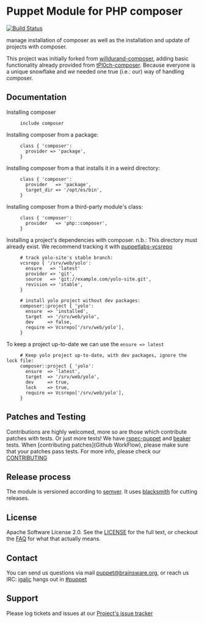 # Puppet Module for PHP composer

[![Build Status](https://api.travis-ci.org/Brainsware/puppet-composer.png?branch=master)](https://travis-ci.org/Brainsware/puppet-composer)

manage installation of composer as well as the installation and update of
projects with composer.

This project was initially forked from
[willdurand-composer](https://github.com/willdurand/puppet-composer), adding
basic functionality already provided from
[tPl0ch-composer](https://github.com/tPl0ch/puppet-composer). Because everyone
is a unique snowflake and *we* needed one true (i.e.: our) way of handling
composer.


## Documentation

Installing composer

```puppet
     include composer
```

Installing composer from a package:

```puppet
     class { 'composer':
       provider => 'package',
     }
```

Installing composer from a that installs it in a weird directory:

```puppet
     class { 'composer':
       provider   => 'package',
       target_dir => '/opt/es/bin',
     }
```

Installing composer from a third-party module's class:

```puppet
     class { 'composer':
       provider   => 'php::composer',
     }
```

Installing a project's dependencies with composer. n.b.: This directory must
already exist. We recommend tracking it with
[puppetlabs-vcsrepo](http://forge.puppetlabs.com/puppetlabs/vcsrepo)

```puppet
     # track yolo-site's stable branch:
     vcsrepo { '/srv/web/yolo':
       ensure   => 'latest'
       provider => 'git',
       source   => 'git://example.com/yolo-site.git',
       revision => 'stable',
     }

     # install yolo project without dev packages:
     composer::project { 'yolo':
       ensure  => 'installed',
       target  => '/srv/web/yolo',
       dev     => false,
       require => Vcsrepo['/srv/web/yolo'],
     }
```

To keep a project up-to-date we can use the `ensure => latest`

```puppet
     # Keep yolo project up-to-date, with dev packages, ignore the lock file:
     composer::project { 'yolo':
       ensure  => 'latest',
       target  => '/srv/web/yolo',
       dev     => true,
       lock    => true,
       require => Vcsrepo['/srv/web/yolo'],
     }
```

## Patches and Testing

Contributions are highly welcomed, more so are those which contribute patches
with tests. Or just more tests! We have
[rspec-puppet](http://rspec-puppet.com/) and
[beaker](https://github.com/puppetlabs/beaker) tests. When [contributing
patches](Github WorkFlow), please make sure that your patches pass tests. For
more info, please check our [CONTRIBUTING](./CONTRIBUTING.md)


## Release process

The module is versioned according to [semver](http://semver.org/). It uses
[blacksmith](https://github.com/maestrodev/puppet-blacksmith) for cutting
releases.


License
-------

Apache Software License 2.0. See the [LICENSE](./LICENSE) for the full text, or
checkout the [FAQ](https://www.apache.org/foundation/license-faq.html) for what
that actually means.


Contact
-------

You can send us questions via mail
[puppet@brainsware.org](puppet@brainsware.org), or reach us IRC:
[igalic](https://github.com/igalic) hangs out in
[#puppet](irc://freenode.org/#puppet)

Support
-------

Please log tickets and issues at our [Project's issue
tracker](https://github.com/Brainsware/puppet-composer/issues)
